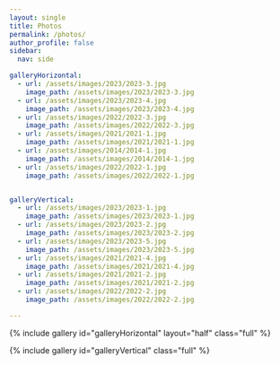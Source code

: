 ```yaml
---
layout: single
title: Photos 
permalink: /photos/
author_profile: false
sidebar:
  nav: side

galleryHorizontal:
  - url: /assets/images/2023/2023-3.jpg
    image_path: /assets/images/2023/2023-3.jpg
  - url: /assets/images/2023/2023-4.jpg
    image_path: /assets/images/2023/2023-4.jpg
  - url: /assets/images/2022/2022-3.jpg
    image_path: /assets/images/2022/2022-3.jpg
  - url: /assets/images/2021/2021-1.jpg
    image_path: /assets/images/2021/2021-1.jpg
  - url: /assets/images/2014/2014-1.jpg
    image_path: /assets/images/2014/2014-1.jpg
  - url: /assets/images/2022/2022-1.jpg
    image_path: /assets/images/2022/2022-1.jpg


galleryVertical:
  - url: /assets/images/2023/2023-1.jpg
    image_path: /assets/images/2023/2023-1.jpg
  - url: /assets/images/2023/2023-2.jpg
    image_path: /assets/images/2023/2023-2.jpg
  - url: /assets/images/2023/2023-5.jpg
    image_path: /assets/images/2023/2023-5.jpg
  - url: /assets/images/2021/2021-4.jpg
    image_path: /assets/images/2021/2021-4.jpg
  - url: /assets/images/2021/2021-2.jpg
    image_path: /assets/images/2021/2021-2.jpg
  - url: /assets/images/2022/2022-2.jpg
    image_path: /assets/images/2022/2022-2.jpg

---
```


{% include gallery id="galleryHorizontal" layout="half" class="full" %}

{% include gallery id="galleryVertical" class="full" %}

<!-- Height: 713 for horizontal, 731 for vertical  -->
